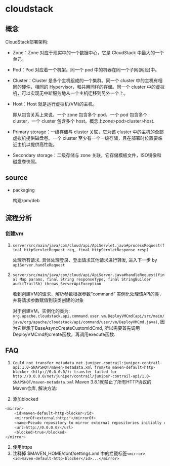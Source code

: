 # cloudstack

## 概念
CloudStack部署架构:
- Zone：Zone 对应于现实中的一个数据中心，它是 CloudStack 中最大的一个单元。
- Pod：Pod 对应着一个机架。同一个 pod 中的机器在同一个子网(网段)中。
- Cluster：Cluster 是多个主机组成的一个集群。同一个 cluster 中的主机有相同的硬件，相同的 Hypervisor，和共用同样的存储。同一个 cluster 中的虚拟机，可以实现无中断服务地从一个主机迁移到另外一个上。
- Host：Host 就是运行虚拟机(VM)的主机。

	即从包含关系上来说，一个 zone 包含多个 pod，一个 pod 包含多个 cluster，一个 cluster 包含多个 host。概念上zone>pod>cluster>host.
- Primary storage：一级存储与 cluster 关联，它为该 cluster 中的主机的全部虚拟机提供磁盘卷。一个 cluster 至少有一个一级存储，且在部署时位置要临近主机以提供高性能。
- Secondary storage：二级存储与 zone 关联，它存储模板文件，ISO镜像和磁盘卷快照。

## source
- packaging

	构建rpm/deb

## 流程分析
### 创建vm
1. `server/src/main/java/com/cloud/api/ApiServlet.java#processRequest(final HttpServletRequest req, final HttpServletResponse resp)`

	处理所有请求. 具体处理登录、登出请求其他请求进行转发, 进入下一步 by `apiServer.handleRequest`

1. `server/src/main/java/com/cloud/api/ApiServer.java#handleRequest(final Map params, final String responseType, final StringBuilder auditTrailSb) throws ServerApiException`

	收到创建VM的请求，解析参数根据参数“command” 实例化处理该API的类，并将请求参数赋值到该类创建的对象


	对于创建VM，实例化的类为: `org.apache.cloudstack.api.command.user.vm.DeployVMCmd(api/src/main/java/org/apache/cloudstack/api/command/user/vm/DeployVMCmd.java)`, 因为它继承于BaseAsyncCreateCustomIdCmd, 所以需要首先调用DeployVMCmd的create函数，再调用execute函数.

## FAQ
1. `Could not transfer metadata net.juniper.contrail:juniper-contrail-api:1.0-SNAPSHOT/maven-metadata.xml from/to maven-default-http-blocker (http://0.0.0.0/): transfer failed for http://0.0.0.0/net/juniper/contrail/juniper-contrail-api/1.0-SNAPSHOT/maven-metadata.xml`
Maven 3.8.1就禁止了所有HTTP协议的Maven仓库, 解决方法:

1. 添加blocked
```bash
<mirror>
    <id>maven-default-http-blocker</id>
    <mirrorOf>external:http:*</mirrorOf>
    <name>Pseudo repository to mirror external repositories initially using HTTP.</name>
    <url>http://0.0.0.0/</url>
    <blocked>true</blocked>
</mirror>
```
2. 使用https
3. 注释掉 $MAVEN_HOME/conf/settings.xml 中的拦截标签`<mirror><id>maven-default-http-blocker</id>...</mirror>`